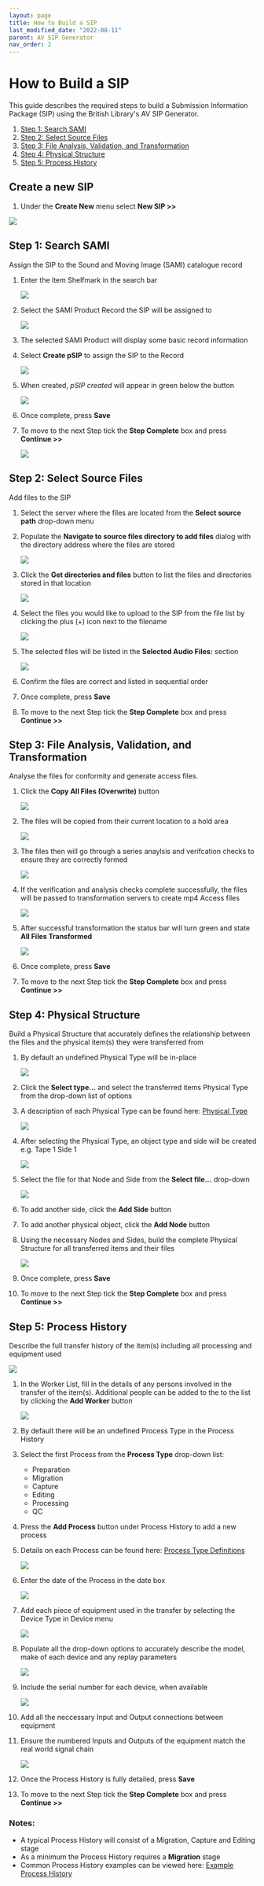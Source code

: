 ```yaml
---
layout: page
title: How to Build a SIP
last_modified_date: "2022-08-11"
parent: AV SIP Generator
nav_order: 2
---
```


# How to Build a SIP

This guide describes the required steps to build a Submission Information Package (SIP) using the British Library's AV SIP Generator.

1. [Step 1: Search SAMI](#step-1-search-sami)
2. [Step 2: Select Source Files](#step-2-select-source-files)
3. [Step 3: File Analysis, Validation, and Transformation](#step-3-file-analysis-validation-and-transformation)
4. [Step 4: Physical Structure](#step-4-physical-structure)
5. [Step 5: Process History](#step-5-process-history)

## Create a new SIP

1. Under the **Create New** menu select **New SIP >>**

<img src="{{ site.baseurl }}/assets/images/how_to_build_a_sip/1_new_sip.png">

## Step 1: Search SAMI

Assign the SIP to the Sound and Moving Image (SAMI) catalogue record

1. Enter the item Shelfmark in the search bar

    <img src="{{ site.baseurl }}/assets/images/how_to_build_a_sip/2_search_sami.png">

2. Select the SAMI Product Record the SIP will be assigned to

    <img src="{{ site.baseurl }}/assets/images/how_to_build_a_sip/3_search_sami.png">

3. The selected SAMI Product will display some basic record information
4. Select **Create pSIP** to assign the SIP to the Record

    <img src="{{ site.baseurl }}/assets/images/how_to_build_a_sip/4_search_sami.png">

5. When created, _pSIP created_ will appear in green below the button

    <img src="{{ site.baseurl }}/assets/images/how_to_build_a_sip/5_search_sami.png">

6. Once complete, press **Save**
7. To move to the next Step tick the **Step Complete** box and press **Continue >>**

    <img src="{{ site.baseurl }}/assets/images/how_to_build_a_sip/save_sc_c.png">

## Step 2: Select Source Files

Add files to the SIP

1. Select the server where the files are located from the **Select source path** drop-down menu
2. Populate the **Navigate to source files directory to add files** dialog with the directory address where the files are stored

    <img src="{{ site.baseurl }}/assets/images/how_to_build_a_sip/6_select_source_files.png">

3. Click the **Get directories and files** button to list the files and directories stored in that location

    <img src="{{ site.baseurl }}/assets/images/how_to_build_a_sip/7_select_source_files.png">

4. Select the files you would like to upload to the SIP from the file list by clicking the plus (+) icon next to the filename

    <img src="{{ site.baseurl }}/assets/images/how_to_build_a_sip/8_select_source_files.png">

5. The selected files will be listed in the **Selected Audio Files:** section

    <img src="{{ site.baseurl }}/assets/images/how_to_build_a_sip/9_select_source_files.png">

6. Confirm the files are correct and listed in sequential order
7. Once complete, press **Save**
8. To move to the next Step tick the **Step Complete** box and press **Continue >>**

## Step 3: File Analysis, Validation, and Transformation

Analyse the files for conformity and generate access files.

1. Click the **Copy All Files (Overwrite)** button

    <img src="{{ site.baseurl }}/assets/images/how_to_build_a_sip/10_file_analysis.png">

2. The files will be copied from their current location to a hold area 

    <img src="{{ site.baseurl }}/assets/images/how_to_build_a_sip/11_file_analysis.png">

3. The files then will go through a series anaylsis and verifcation checks to ensure they are correctly formed

    <img src="{{ site.baseurl }}/assets/images/how_to_build_a_sip/12_file_analysis.png">

4. If the verification and analysis checks complete successfully, the files will be passed to transformation servers to create mp4 Access files

    <img src="{{ site.baseurl }}/assets/images/how_to_build_a_sip/13_file_analysis.png">

5. After successful transformation the status bar will turn green and state **All Files Transformed**

    <img src="{{ site.baseurl }}/assets/images/how_to_build_a_sip/14_file_analysis.png">

6. Once complete, press **Save**
7. To move to the next Step tick the **Step Complete** box and press **Continue >>**

## Step 4: Physical Structure

Build a Physical Structure that accurately defines the relationship between the files and the physical item(s) they were transferred from

1. By default an undefined Physical Type will be in-place

    <img src="{{ site.baseurl }}/assets/images/how_to_build_a_sip/15_physical_structure.png">

2. Click the **Select type...** and select the transferred items Physical Type from the drop-down list of options
3. A description of each Physical Type can be found here: [Physical Type](\\link)

    <img src="{{ site.baseurl }}/assets/images/how_to_build_a_sip/16_physical_structure.png">

4. After selecting the Physical Type, an object type and side will be created e.g. Tape 1 Side 1

    <img src="{{ site.baseurl }}/assets/images/how_to_build_a_sip/17_physical_structure.png">

5. Select the file for that Node and Side from the **Select file...** drop-down

    <img src="{{ site.baseurl }}/assets/images/how_to_build_a_sip/18_physical_structure.png">

6. To add another side, click the **Add Side** button
7. To add another physical object, click the **Add Node** button
8. Using the necessary Nodes and Sides, build the complete Physical Structure for all transferred items and their files

    <img src="{{ site.baseurl }}/assets/images/how_to_build_a_sip/19_physical_structure.png">

9. Once complete, press **Save**
10. To move to the next Step tick the **Step Complete** box and press **Continue >>**

## Step 5: Process History

Describe the full transfer history of the item(s) including all processing and equipment used

<img src="{{ site.baseurl }}/assets/images/how_to_build_a_sip/20_process_metadata.png">

1. In the Worker List, fill in the details of any persons involved in the transfer of the item(s). Additional people can be added to the to the list by clicking the **Add Worker** button

    <img src="{{ site.baseurl }}/assets/images/how_to_build_a_sip/21_process_metadata.png">

2. By default there will be an undefined Process Type in the Process History
3. Select the first Process from the **Process Type** drop-down list:

    * Preparation
    * Migration
    * Capture
    * Editing
    * Processing
    * QC

4. Press the **Add Process** button under Process History to add a new process
5. Details on each Process can be found here: [Process Type Definitions](\\link)

    <img src="{{ site.baseurl }}/assets/images/how_to_build_a_sip/22_process_metadata.png">

6. Enter the date of the Process in the date box

    <img src="{{ site.baseurl }}/assets/images/how_to_build_a_sip/23_process_metadata.png">

7. Add each piece of equipment used in the transfer by selecting the Device Type in Device menu

    <img src="{{ site.baseurl }}/assets/images/how_to_build_a_sip/24_process_metadata.png">

8. Populate all the drop-down options to accurately describe the model, make of each device and any replay parameters

    <img src="{{ site.baseurl }}/assets/images/how_to_build_a_sip/25_process_metadata.png">

9. Include the serial number for each device, when available

    <img src="{{ site.baseurl }}/assets/images/how_to_build_a_sip/26_process_metadata.png">

10. Add all the neccessary Input and Output connections between equipment
11. Ensure the numbered Inputs and Outputs of the equipment match the real world signal chain

    <img src="{{ site.baseurl }}/assets/images/how_to_build_a_sip/27_process_metadata.png">

12. Once the Process History is fully detailed, press **Save**
13. To move to the next Step tick the **Step Complete** box and press **Continue >>**

### Notes:
* A typical Process History will consist of a Migration, Capture and Editing stage
* As a minimum the Process History requires a **Migration** stage
* Common Process History examples can be viewed here: [Example Process History](\\link)




